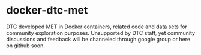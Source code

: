 # docker-dtc-met
DTC developed MET in Docker containers, related code and data sets for community exploration purposes.
Unsupported by DTC staff, yet community discussions and feedback will be channeled through google group or here on github soon.
